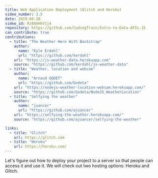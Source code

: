 ```yaml
---
title: Web Application Deployment (Glitch and Heroku)
video_number: 3.5
date: 2019-06-28
video_id: Rz886HkV1j4
repository: https://github.com/CodingTrain/Intro-to-Data-APIs-JS
can_contribute: true
contributions:
  - title: "The Weather Here With Bootstrap"
    author:
      name: "Kyle Erdahl"
      url: "https://github.com/kerdahl"
    url: "https://js-weather-data.herokuapp.com"
    source: "https://github.com/kerdahl/js-weather-data"
  - title: "Weather, location and webcam"
    author:
      name: "Arnaud GODET"
      url: "https://github.com/Godeta"
    url: "https://nodejs-weather-location-webcam.herokuapp.com/"
    source: "https://github.com/Godeta/NodeJS_WeatherLocation"
  - title: "Selfying the weather"
    author:
      name: "juancer"
      url: "https://github.com/ajuancer"
    url: "https://selfying-the-weather.herokuapp.com/"
    source: "https://github.com/ajuancer/selfying-the-weather"

links:
  - title: "Glitch"
    url: https://glitch.com
  - title: "Heroku"
    url: https://heroku.com/
---
```

Let's figure out how to deploy your project to a server so that people can access it and use it. We will check out two hosting options: Heroku and Glitch.

